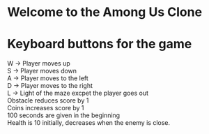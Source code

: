 # Welcome to the Among Us Clone  
# Keyboard buttons for the game  
W -> Player moves up  
S -> Player moves down  
A -> Player moves to the left  
D -> Player moves to the right  
L -> Light of the maze excpet the player goes out  
Obstacle reduces score by 1  
Coins increases score by 1  
100 seconds are given in the beginning  
Health is 10 initially, decreases when the enemy is close.  
